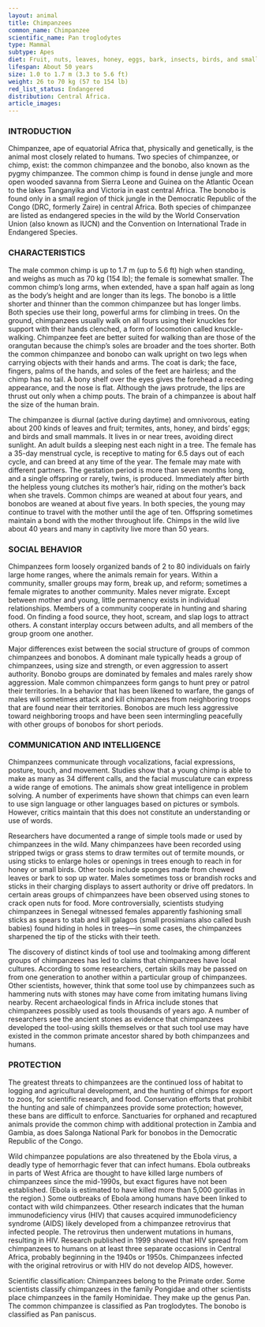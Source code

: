 ```yaml
---
layout: animal
title: Chimpanzees
common_name: Chimpanzee
scientific_name: Pan troglodytes
type: Mammal
subtype: Apes
diet: Fruit, nuts, leaves, honey, eggs, bark, insects, birds, and small mammals.
lifespan: About 50 years
size: 1.0 to 1.7 m (3.3 to 5.6 ft)
weight: 26 to 70 kg (57 to 154 lb)
red_list_status: Endangered
distribution: Central Africa.
article_images: 
---
```


### INTRODUCTION 

Chimpanzee, ape of equatorial Africa that, physically and genetically, is the animal most closely related to humans. Two species of chimpanzee, or chimp, exist: the common chimpanzee and the bonobo, also known as the pygmy chimpanzee. The common chimp is found in dense jungle and more open wooded savanna from Sierra Leone and Guinea on the Atlantic Ocean to the lakes Tanganyika and Victoria in east central Africa. The bonobo is found only in a small region of thick jungle in the Democratic Republic of the Congo (DRC, formerly Zaire) in central Africa. Both species of chimpanzee are listed as endangered species in the wild by the World Conservation Union (also known as IUCN) and the Convention on International Trade in Endangered Species.

### CHARACTERISTICS 

The male common chimp is up to 1.7 m (up to 5.6 ft) high when standing, and weighs as much as 70 kg (154 lb); the female is somewhat smaller. The common chimp’s long arms, when extended, have a span half again as long as the body’s height and are longer than its legs. The bonobo is a little shorter and thinner than the common chimpanzee but has longer limbs. Both species use their long, powerful arms for climbing in trees. On the ground, chimpanzees usually walk on all fours using their knuckles for support with their hands clenched, a form of locomotion called knuckle-walking. Chimpanzee feet are better suited for walking than are those of the orangutan because the chimp’s soles are broader and the toes shorter. Both the common chimpanzee and bonobo can walk upright on two legs when carrying objects with their hands and arms. The coat is dark; the face, fingers, palms of the hands, and soles of the feet are hairless; and the chimp has no tail. A bony shelf over the eyes gives the forehead a receding appearance, and the nose is flat. Although the jaws protrude, the lips are thrust out only when a chimp pouts. The brain of a chimpanzee is about half the size of the human brain.

The chimpanzee is diurnal (active during daytime) and omnivorous, eating about 200 kinds of leaves and fruit; termites, ants, honey, and birds’ eggs; and birds and small mammals. It lives in or near trees, avoiding direct sunlight. An adult builds a sleeping nest each night in a tree. The female has a 35-day menstrual cycle, is receptive to mating for 6.5 days out of each cycle, and can breed at any time of the year. The female may mate with different partners. The gestation period is more than seven months long, and a single offspring or rarely, twins, is produced. Immediately after birth the helpless young clutches its mother’s hair, riding on the mother’s back when she travels. Common chimps are weaned at about four years, and bonobos are weaned at about five years. In both species, the young may continue to travel with the mother until the age of ten. Offspring sometimes maintain a bond with the mother throughout life. Chimps in the wild live about 40 years and many in captivity live more than 50 years.

### SOCIAL BEHAVIOR 

Chimpanzees form loosely organized bands of 2 to 80 individuals on fairly large home ranges, where the animals remain for years. Within a community, smaller groups may form, break up, and reform; sometimes a female migrates to another community. Males never migrate. Except between mother and young, little permanency exists in individual relationships. Members of a community cooperate in hunting and sharing food. On finding a food source, they hoot, scream, and slap logs to attract others. A constant interplay occurs between adults, and all members of the group groom one another.

Major differences exist between the social structure of groups of common chimpanzees and bonobos. A dominant male typically heads a group of chimpanzees, using size and strength, or even aggression to assert authority. Bonobo groups are dominated by females and males rarely show aggression. Male common chimpanzees form gangs to hunt prey or patrol their territories. In a behavior that has been likened to warfare, the gangs of males will sometimes attack and kill chimpanzees from neighboring troops that are found near their territories. Bonobos are much less aggressive toward neighboring troops and have been seen intermingling peacefully with other groups of bonobos for short periods.

### COMMUNICATION AND INTELLIGENCE 

Chimpanzees communicate through vocalizations, facial expressions, posture, touch, and movement. Studies show that a young chimp is able to make as many as 34 different calls, and the facial musculature can express a wide range of emotions. The animals show great intelligence in problem solving. A number of experiments have shown that chimps can even learn to use sign language or other languages based on pictures or symbols. However, critics maintain that this does not constitute an understanding or use of words.

Researchers have documented a range of simple tools made or used by chimpanzees in the wild. Many chimpanzees have been recorded using stripped twigs or grass stems to draw termites out of termite mounds, or using sticks to enlarge holes or openings in trees enough to reach in for honey or small birds. Other tools include sponges made from chewed leaves or bark to sop up water. Males sometimes toss or brandish rocks and sticks in their charging displays to assert authority or drive off predators. In certain areas groups of chimpanzees have been observed using stones to crack open nuts for food. More controversially, scientists studying chimpanzees in Senegal witnessed females apparently fashioning small sticks as spears to stab and kill galagos (small prosimians also called bush babies) found hiding in holes in trees—in some cases, the chimpanzees sharpened the tip of the sticks with their teeth.

The discovery of distinct kinds of tool use and toolmaking among different groups of chimpanzees has led to claims that chimpanzees have local cultures. According to some researchers, certain skills may be passed on from one generation to another within a particular group of chimpanzees. Other scientists, however, think that some tool use by chimpanzees such as hammering nuts with stones may have come from imitating humans living nearby. Recent archaeological finds in Africa include stones that chimpanzees possibly used as tools thousands of years ago. A number of researchers see the ancient stones as evidence that chimpanzees developed the tool-using skills themselves or that such tool use may have existed in the common primate ancestor shared by both chimpanzees and humans.

### PROTECTION 

The greatest threats to chimpanzees are the continued loss of habitat to logging and agricultural development, and the hunting of chimps for export to zoos, for scientific research, and food. Conservation efforts that prohibit the hunting and sale of chimpanzees provide some protection; however, these bans are difficult to enforce. Sanctuaries for orphaned and recaptured animals provide the common chimp with additional protection in Zambia and Gambia, as does Salonga National Park for bonobos in the Democratic Republic of the Congo.

Wild chimpanzee populations are also threatened by the Ebola virus, a deadly type of hemorrhagic fever that can infect humans. Ebola outbreaks in parts of West Africa are thought to have killed large numbers of chimpanzees since the mid-1990s, but exact figures have not been established. (Ebola is estimated to have killed more than 5,000 gorillas in the region.) Some outbreaks of Ebola among humans have been linked to contact with wild chimpanzees. Other research indicates that the human immunodeficiency virus (HIV) that causes acquired immunodeficiency syndrome (AIDS) likely developed from a chimpanzee retrovirus that infected people. The retrovirus then underwent mutations in humans, resulting in HIV. Research published in 1999 showed that HIV spread from chimpanzees to humans on at least three separate occasions in Central Africa, probably beginning in the 1940s or 1950s. Chimpanzees infected with the original retrovirus or with HIV do not develop AIDS, however.

Scientific classification: Chimpanzees belong to the Primate order. Some scientists classify chimpanzees in the family Pongidae and other scientists place chimpanzees in the family Hominidae. They make up the genus Pan. The common chimpanzee is classified as Pan troglodytes. The bonobo is classified as Pan paniscus.